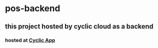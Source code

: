# pos-backend
## this project hosted by cyclic cloud as a backend
### hosted at [Cyclic App](https://exuberant-erin-getup.cyclic.app)
